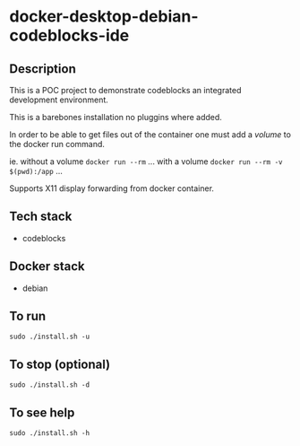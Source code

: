 # docker-desktop-debian-codeblocks-ide

## Description
This is a POC project to demonstrate codeblocks an integrated development environment.

This is a barebones installation no pluggins where added. 

In order to be able to get files out of the container one must add a *volume* to the docker run command.

ie.
without a volume
`docker run --rm` ...
with a volume
`docker run --rm -v $(pwd):/app` ...

Supports X11 display forwarding from docker container.

## Tech stack
- codeblocks

## Docker stack
- debian

## To run
`sudo ./install.sh -u`

## To stop (optional)
`sudo ./install.sh -d`

## To see help
`sudo ./install.sh -h`
